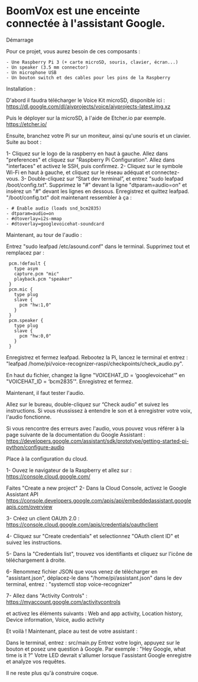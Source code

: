 # BoomVox est une enceinte connectée à l'assistant Google.

Démarrage

Pour ce projet, vous aurez besoin de ces composants :

    - Une Raspberry Pi 3 (+ carte microSD, souris, clavier, écran...)
    - Un speaker (3.5 mm connector)
    - Un microphone USB
    - Un bouton switch et des cables pour les pins de la Raspberry

Installation :

D'abord il faudra télécharger le Voice Kit microSD, disponible ici :
https://dl.google.com/dl/aiyprojects/voice/aiyprojects-latest.img.xz

Puis le déployer sur la microSD, à l'aide de Etcher.io par exemple.
https://etcher.io/

Ensuite, branchez votre Pi sur un moniteur, ainsi qu'une souris et un clavier.
Suite au boot :

1- Cliquez sur le logo de la raspberry en haut à gauche. Allez dans "preferences" et cliquez sur
"Raspberry Pi Configuration". Allez dans "interfaces" et activez le SSH, puis confirmez.
2- Cliquez sur le symbole Wi-Fi en haut à gauche, et cliquez sur le réseau adéquat et connectez-vous.
3- Double-cliquez sur “Start dev terminal”, et entrez "sudo leafpad /boot/config.txt".
Supprimez le "#" devant la ligne "dtparam=audio=on" et insérez un "#" devant les lignes en dessous.
Enregistrez et quittez leafpad.
"/boot/config.txt" doit maintenant ressembler à ça :

    - # Enable audio (loads snd_bcm2835)
    - dtparam=audio=on
    - #dtoverlay=i2s-mmap
    - #dtoverlay=googlevoicehat-soundcard

Maintenant, au tour de l'audio :

Entrez "sudo leafpad /etc/asound.conf" dans le terminal.
Supprimez tout et remplacez par :

     pcm.!default {
       type asym
       capture.pcm "mic"
       playback.pcm "speaker"
     }
     pcm.mic {
       type plug
       slave {
         pcm "hw:1,0"
       }
     }
     pcm.speaker {
       type plug
       slave {
         pcm "hw:0,0"
       }
     }

Enregistrez et fermez leafpad. Rebootez la Pi, lancez le terminal et entrez :
"leafpad /home/pi/voice-recognizer-raspi/checkpoints/check_audio.py".

En haut du fichier, changez la ligne "VOICEHAT_ID = ‘googlevoicehat’" en "VOICEHAT_ID = ‘bcm2835’".
Enregistrez et fermez.

Maintenant, il faut tester l'audio.

Allez sur le bureau, double-cliquez sur “Check audio” et suivez les instructions. Si vous
réussissez à entendre le son et à enregistrer votre voix, l'audio fonctionne.

Si vous rencontre des erreurs avec l'audio, vous pouvez vous référer à la page suivante de la 
documentation du Google Assistant : 
https://developers.google.com/assistant/sdk/prototype/getting-started-pi-python/configure-audio

Place à la configuration du cloud.

1- Ouvez le navigateur de la Raspberry et allez sur :
https://console.cloud.google.com/

Faites "Create a new project"
2- Dans la Cloud Console, activez le Google Assistant API
https://console.developers.google.com/apis/api/embeddedassistant.googleapis.com/overview

3- Créez un client OAUth 2.0 :
https://console.cloud.google.com/apis/credentials/oauthclient

4- Cliquez sur "Create credentials" et selectionnez "OAuth client ID" et suivez les instructions.

5- Dans la "Credentials list", trouvez vos identifiants et cliquez sur l'icône de téléchargement à droite.

6- Renommez fichier JSON que vous venez de télécharger en "assistant.json", déplacez-le dans "/home/pi/assistant.json"
dans le dev terminal, entrez : "systemctl stop voice-recognizer"

7- Allez dans "Activity Controls" :
https://myaccount.google.com/activitycontrols

et activez les éléments suivants : Web and app activity, Location history, Device information, Voice, audio activity

Et voilà ! Maintenant, place au test de votre assistant :

Dans le terminal, entrez : 
     src/main.py
Entrez votre login, appuyez sur le bouton et posez une question à Google.
Par exemple :
"Hey Google, what time is it ?"
Votre LED devrait s'allumer lorsque l'assistant Google enregistre et analyze vos requêtes.

Il ne reste plus qu'à construire coque.
